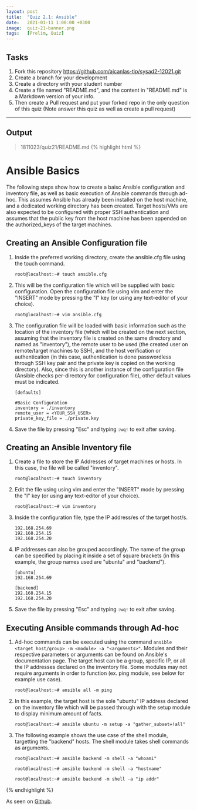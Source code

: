 ```yaml
---
layout: post
title:  "Quiz 2.1: Ansible"
date:   2021-01-11 1:00:00 +0300
image:  quiz-21-banner.png
tags:   [Prelim, Quiz]
---
```

## Tasks

1. Fork this repository https://github.com/ajcanlas-tip/sysad2-12021.git
2. Create a branch for your development
3. Create a directory with your student number
4. Create a file named "README.md", and the content in "README.md" is a Markdown version of your info.
5. Then create a Pull request and put your forked repo in the only question of this quiz (Note answer this quiz as well as create a pull request)

***

## Output

> 1811023/quiz21/README.md
{% highlight html %}
# Ansible Basics
The following steps show how to create a baisc Ansible configuration and inventory file, as well as basic execution of Ansible commands through ad-hoc. This assumes Ansible has already been installed on the host machine, and a dedicated working directory has been created. Target hosts/VMs are also expected to be configured with proper SSH authentication and assumes that the public key from the host machine has been appended on the authorized_keys of the target machines.

## Creating an Ansible Configuration file
1. Inside the preferred working directory, create the ansible.cfg file using the touch command.
	```
	root@localhost:~# touch ansible.cfg
	```
2. This will be the configuration file which will be supplied with basic configuration. Open the configuration file using vim and enter the "INSERT" mode by pressing the "I" key (or using any text-editor of your choice).
	```
	root@localhost:~# vim ansible.cfg
	```
3. The configuration file will be loaded with basic information such as the location of the inventory file (which will be created on the next section, assuming that the inventory file is created on the same directory and named as "inventory"), the remote user to be used (the created user on remote/target machines to SSH), and the host verification or authentication (in this case, authentication is done passwordless through SSH key pair and the private key is copied on the working directory). Also, since this is another instance of the configuration file (Ansible checks per-directory for configuration file), other default values must be indicated.
	```
	[defaults]
	
	#Basic Configuration
	inventory = ./inventory
	remote_user = <YOUR_SSH_USER>
	private_key_file = ./private.key
	```
4. Save the file by pressing "Esc" and typing ``:wq!`` to exit after saving.

## Creating an Ansible Inventory file
1. Create a file to store the IP Addresses of target machines or hosts. In this case, the file will be called "inventory".
	```
	root@localhost:~# touch inventory
	```
2.  Edit the file using using vim and enter the "INSERT" mode by pressing the "I" key (or using any text-editor of your choice).
	```
	root@localhost:~# vim inventory
	```
3.  Inside the configuration file, type the IP address/es of the target host/s.
	```
	192.168.254.69
	192.168.254.15
	192.168.254.20
	```
4.  IP addresses can also be grouped accordingly. The name of the group can be specified by placing it inside a set of square brackets (in this example, the group names used are "ubuntu" and "backend").
	```
	[ubuntu]
	192.168.254.69
	
	[backend]
	192.168.254.15
	192.168.254.20
	```
5. Save the file by pressing "Esc" and typing ``:wq!`` to exit after saving.

## Executing Ansible commands through Ad-hoc
1. Ad-hoc commands can be executed using the command ``ansible <target host/group> -m <module> -a "<arguments>"``. Modules and their respective parameters or arguments can be found on Ansible's documentation page. The target host can be a group, specific IP, or all the IP addresses declared on the inventory file. Some modules may not require arguments in order to function (ex. ping module, see below for example use case).
	```
	root@localhost:~# ansible all -m ping
	```
2. In this example, the target host is the sole "ubuntu" IP address declared on the inventory file which will be passed through with the setup module to display minimum amount of facts.
	```
	root@localhost:~# ansible ubuntu -m setup -a "gather_subset=!all"
	```
3. The following example shows the use case of the shell module, targetting the "backend" hosts. The shell module takes shell commands as arguments.
	```
	root@localhost:~# ansible backend -m shell -a "whoami"
	```
	```
	root@localhost:~# ansible backend -m shell -a "hostname"
	```
	```
	root@localhost:~# ansible backend -m shell -a "ip addr"
	```
{% endhighlight %}


<p>As seen on <a href="https://github.com/jpcabral-tip/sysad2-12021/tree/quiz21">Github</a>.</p>